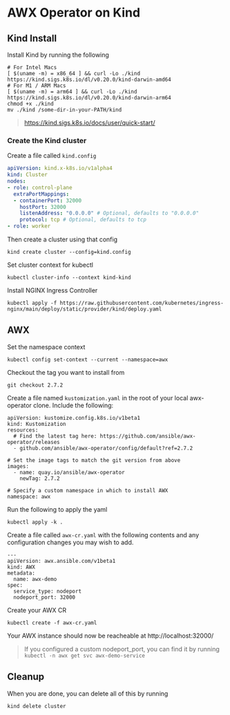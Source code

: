 # AWX Operator on Kind

## Kind Install

Install Kind by running the following

```
# For Intel Macs
[ $(uname -m) = x86_64 ] && curl -Lo ./kind https://kind.sigs.k8s.io/dl/v0.20.0/kind-darwin-amd64
# For M1 / ARM Macs
[ $(uname -m) = arm64 ] && curl -Lo ./kind https://kind.sigs.k8s.io/dl/v0.20.0/kind-darwin-arm64
chmod +x ./kind
mv ./kind /some-dir-in-your-PATH/kind
```

> https://kind.sigs.k8s.io/docs/user/quick-start/


### Create the Kind cluster

Create a file called `kind.config`

```yaml
apiVersion: kind.x-k8s.io/v1alpha4
kind: Cluster
nodes:
- role: control-plane
  extraPortMappings:
  - containerPort: 32000
    hostPort: 32000
    listenAddress: "0.0.0.0" # Optional, defaults to "0.0.0.0"
    protocol: tcp # Optional, defaults to tcp
- role: worker
```

Then create a cluster using that config

```
kind create cluster --config=kind.config
```

Set cluster context for kubectl

```
kubectl cluster-info --context kind-kind
```

Install NGINX Ingress Controller

```
kubectl apply -f https://raw.githubusercontent.com/kubernetes/ingress-nginx/main/deploy/static/provider/kind/deploy.yaml
```


## AWX

Set the namespace context

```
kubectl config set-context --current --namespace=awx
```

Checkout the tag you want to install from

```
git checkout 2.7.2
```

Create a file named `kustomization.yaml` in the root of your local awx-operator clone. Include the following:

```
apiVersion: kustomize.config.k8s.io/v1beta1
kind: Kustomization
resources:
  # Find the latest tag here: https://github.com/ansible/awx-operator/releases
  - github.com/ansible/awx-operator/config/default?ref=2.7.2

# Set the image tags to match the git version from above
images:
  - name: quay.io/ansible/awx-operator
    newTag: 2.7.2

# Specify a custom namespace in which to install AWX
namespace: awx
```

Run the following to apply the yaml

```
kubectl apply -k .
```


Create a file called `awx-cr.yaml` with the following contents and any configuration changes you may wish to add.

```
---
apiVersion: awx.ansible.com/v1beta1
kind: AWX
metadata:
  name: awx-demo
spec:
  service_type: nodeport
  nodeport_port: 32000
```

Create your AWX CR

```
kubectl create -f awx-cr.yaml
```

Your AWX instance should now be reacheable at http://localhost:32000/

> If you configured a custom nodeport_port, you can find it by running `kubectl -n awx get svc awx-demo-service`



## Cleanup

When you are done, you can delete all of this by running

```
kind delete cluster
```
